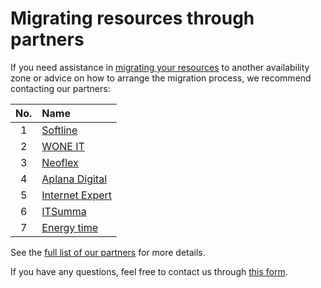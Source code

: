 # Migrating resources through partners

If you need assistance in [migrating your resources](./zone-migration.md) to another availability zone or advice on how to arrange the migration process, we recommend contacting our partners:

| No. | Name |
|:---:|:---|
| 1 | [Softline](https://cloud.yandex.ru/ru/partners/catalogue/softline) |
| 2 | [WONE IT](https://cloud.yandex.ru/ru/partners/catalogue/softwareone) |
| 3 | [Neoflex](https://cloud.yandex.ru/ru/partners/catalogue/neoflex) |
| 4 | [Aplana Digital](https://cloud.yandex.ru/ru/partners/catalogue/aplanadigital) |
| 5 | [Internet Expert](https://cloud.yandex.ru/ru/partners/catalogue/i-ex) |
| 6 | [ITSumma](https://cloud.yandex.ru/ru/partners/catalogue/itsumma) |
| 7 | [Energy time](https://cloud.yandex.ru/ru/partners/catalogue/energytime) |

See the [full list of our partners](https://cloud.yandex.ru/ru/partners/catalogue?type=partners) for more details.

If you have any questions, feel free to contact us through [this form](https://cloud.yandex.ru/ru/blog#contact-form).